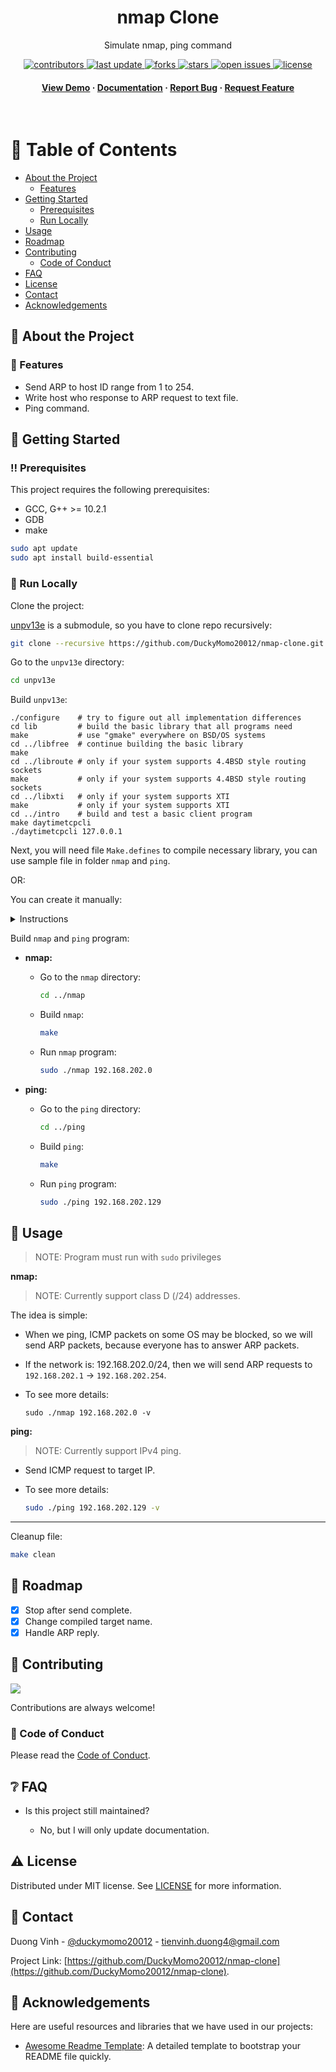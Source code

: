 <div align="center">

  <h1>nmap Clone</h1>

  <p>
    Simulate nmap, ping command
  </p>

<!-- Badges -->
<p>
  <a href="https://github.com/DuckyMomo20012/nmap-clone/graphs/contributors">
    <img src="https://img.shields.io/github/contributors/DuckyMomo20012/nmap-clone" alt="contributors" />
  </a>
  <a href="">
    <img src="https://img.shields.io/github/last-commit/DuckyMomo20012/nmap-clone" alt="last update" />
  </a>
  <a href="https://github.com/DuckyMomo20012/nmap-clone/network/members">
    <img src="https://img.shields.io/github/forks/DuckyMomo20012/nmap-clone" alt="forks" />
  </a>
  <a href="https://github.com/DuckyMomo20012/nmap-clone/stargazers">
    <img src="https://img.shields.io/github/stars/DuckyMomo20012/nmap-clone" alt="stars" />
  </a>
  <a href="https://github.com/DuckyMomo20012/nmap-clone/issues/">
    <img src="https://img.shields.io/github/issues/DuckyMomo20012/nmap-clone" alt="open issues" />
  </a>
  <a href="https://github.com/DuckyMomo20012/nmap-clone/blob/main/LICENSE">
    <img src="https://img.shields.io/github/license/DuckyMomo20012/nmap-clone.svg" alt="license" />
  </a>
</p>

<h4>
    <a href="https://github.com/DuckyMomo20012/nmap-clone/">View Demo</a>
  <span> · </span>
    <a href="https://github.com/DuckyMomo20012/nmap-clone">Documentation</a>
  <span> · </span>
    <a href="https://github.com/DuckyMomo20012/nmap-clone/issues/">Report Bug</a>
  <span> · </span>
    <a href="https://github.com/DuckyMomo20012/nmap-clone/issues/">Request Feature</a>
  </h4>
</div>

<br />

<!-- Table of Contents -->

# :notebook_with_decorative_cover: Table of Contents

- [About the Project](#star2-about-the-project)
  - [Features](#dart-features)
- [Getting Started](#toolbox-getting-started)
  - [Prerequisites](#bangbang-prerequisites)
  - [Run Locally](#running-run-locally)
- [Usage](#eyes-usage)
- [Roadmap](#compass-roadmap)
- [Contributing](#wave-contributing)
  - [Code of Conduct](#scroll-code-of-conduct)
- [FAQ](#grey_question-faq)
- [License](#warning-license)
- [Contact](#handshake-contact)
- [Acknowledgements](#gem-acknowledgements)

<!-- About the Project -->

## :star2: About the Project

<!-- Features -->

### :dart: Features

- Send ARP to host ID range from 1 to 254.
- Write host who response to ARP request to text file.
- Ping command.

<!-- Getting Started -->

## :toolbox: Getting Started

<!-- Prerequisites -->

### :bangbang: Prerequisites

This project requires the following prerequisites:

- GCC, G++ >= 10.2.1
- GDB
- make

```bash
sudo apt update
sudo apt install build-essential
```

<!-- Run Locally -->

### :running: Run Locally

Clone the project:

[unpv13e](https://github.com/k84d/unpv13e) is a submodule, so you have to clone
repo recursively:

```bash
git clone --recursive https://github.com/DuckyMomo20012/nmap-clone.git
```

Go to the `unpv13e` directory:

```bash
cd unpv13e
```

Build `unpv13e`:

```
./configure    # try to figure out all implementation differences
cd lib         # build the basic library that all programs need
make           # use "gmake" everywhere on BSD/OS systems
cd ../libfree  # continue building the basic library
make
cd ../libroute # only if your system supports 4.4BSD style routing sockets
make           # only if your system supports 4.4BSD style routing sockets
cd ../libxti   # only if your system supports XTI
make           # only if your system supports XTI
cd ../intro    # build and test a basic client program
make daytimetcpcli
./daytimetcpcli 127.0.0.1
```

Next, you will need file `Make.defines` to compile necessary library, you can
use sample file in folder `nmap` and `ping`.

OR:

You can create it manually:

<details>
<summary>Instructions</summary>

- After building `unpv13e`, you will have a file `Make.defines.in`.
- Copy file `Make.defines.in` from folder `unpv13e` to folder `nmap` and
  **rename to `Make.defines`**.
- In file `Make.defines`, replace @{EXAMPLE}@ with content from
  `unpv13e/config.status`:

  E.g:

  - In file `config.status` we have `s,@CC@,gcc,;t t`. So replace `@CC@` with
    `gcc`.
  - In file `config.status` we have `s,@CFLAGS@,-g -O2 -D_REENTRANT -Wall,;t t`.
    So replace `@CFLAGS@` with `-g -O2 -D_REENTRANT -Wall`.
  - In file `config.status` we have `s,@LIBUNP@,../libunp.a,;t t`.
    So replace `@LIBUNP@` with `../libunp.a`.

- Then, replace "`../`" with "`../unpv13e/`" in file `Makefile.defines`.

  E.g:

  ```
  CFLAGS = -I../unpv13e/lib -g -O2 -D_REENTRANT -Wall
  LIBS = ../unpv13e/libunp.a -lpthread
  LIBS_XTI = ../unpv13e/libunpxti.a ../unpv13e/libunp.a -lpthread

  LIBUNP_NAME = ../unpv13e/libunp.a

  LIBUNPXTI_NAME = ../unpv13e/libunpxti.a
  ```

</details>

Build `nmap` and `ping` program:

- **nmap:**

  - Go to the `nmap` directory:

    ```bash
    cd ../nmap
    ```

  - Build `nmap`:

    ```bash
    make
    ```

  - Run `nmap` program:

    ```bash
    sudo ./nmap 192.168.202.0
    ```

- **ping:**

  - Go to the `ping` directory:

    ```bash
    cd ../ping
    ```

  - Build `ping`:

    ```bash
    make
    ```

  - Run `ping` program:

    ```bash
    sudo ./ping 192.168.202.129
    ```

<!-- Usage -->

## :eyes: Usage

> NOTE: Program must run with `sudo` privileges

**nmap:**

> NOTE: Currently support class D (/24) addresses.

The idea is simple:

- When we ping, ICMP packets on some OS may be blocked, so we will send ARP packets, because
  everyone has to answer ARP packets.
- If the network is: 192.168.202.0/24, then we will send ARP requests to
  `192.168.202.1` -> `192.168.202.254`.

- To see more details:

  ```console
  sudo ./nmap 192.168.202.0 -v
  ```

**ping:**

> NOTE: Currently support IPv4 ping.

- Send ICMP request to target IP.

- To see more details:

  ```bash
  sudo ./ping 192.168.202.129 -v
  ```

---

Cleanup file:

```bash
make clean
```

<!-- Roadmap -->

## :compass: Roadmap

- [x] Stop after send complete.
- [x] Change compiled target name.
- [x] Handle ARP reply.

<!-- Contributing -->

## :wave: Contributing

<a href="https://github.com/DuckyMomo20012/nmap-clone/graphs/contributors">
  <img src="https://contrib.rocks/image?repo=DuckyMomo20012/nmap-clone" />
</a>

Contributions are always welcome!

<!-- Code of Conduct -->

### :scroll: Code of Conduct

Please read the [Code of Conduct](https://github.com/DuckyMomo20012/nmap-clone/blob/main/CODE_OF_CONDUCT.md).

<!-- FAQ -->

## :grey_question: FAQ

- Is this project still maintained?

  - No, but I will only update documentation.

<!-- License -->

## :warning: License

Distributed under MIT license. See
[LICENSE](https://github.com/DuckyMomo20012/nmap-clone/blob/main/LICENSE)
for more information.

<!-- Contact -->

## :handshake: Contact

Duong Vinh - [@duckymomo20012](https://twitter.com/duckymomo20012) - tienvinh.duong4@gmail.com

Project Link: [https://github.com/DuckyMomo20012/nmap-clone](https://github.com/DuckyMomo20012/nmap-clone).

<!-- Acknowledgments -->

## :gem: Acknowledgements

Here are useful resources and libraries that we have used in our projects:

- [Awesome Readme Template](https://github.com/Louis3797/awesome-readme-template):
  A detailed template to bootstrap your README file quickly.
